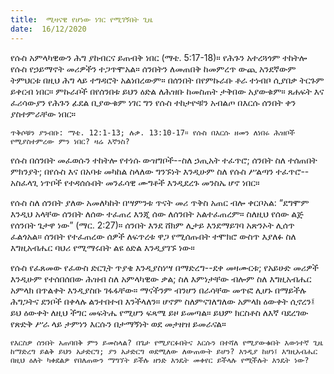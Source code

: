 ```yaml
---
title:  ሚዛናዊ የሆነው ነገር የሚገኝበት ጊዜ
date:  16/12/2020
---
```


የሱስ አምላካዊውን ሕግ ያከብርና ይጠብቅ ነበር (ማቴ. 5:17-18)። የሕጉን አተረጓጎም ተከትሎ የሱስ የኃይማኖት መሪዎችን ተጋጥሞአል። ሰንበትን ለመጠበቅ ከመምረጥ ውጪ አንደኛውም ትምህርቱ በዚህ ሕግ ላይ ተግዳሮት አልነበረውም። በሰንበት በየምኩራቡ ቶራ ተነብቦ ሲያበቃ ትርጉም ይቀርብ ነበር። ምኩራቦች በየሰንበቱ ይህን ዕድል ለሕዝቡ ከመስጠት ታቅበው አያውቁም። ጸሐፍት እና ፈሪሳውያን የሕጉን ፊደል ቢያውቁም ነገር ግን የሱስ ተከታዮቹን አብልጦ በእርሱ ሰንበት ቀን ያስተምራቸው ነበር።

`ጥቅሶቹን ያንብቡ: ማቴ. 12:1-13; ሉቃ. 13:10-17። የሱስ በእርሱ ዘመን ለነበሩ ሕዝቦች የሚያስተምረው ምን ነበር? ዛሬ እኛንስ?`

የሱስ በሰንበት መፈወሱን ተከትሎ የተነሱ ውዝግቦች--ስለ ኃጢአት ተፈጥሮ; ሰንበት ስለ ተሰጠበት ምክንያት; በየሱስ እና በአባቱ መካከል ስላለው ግንኙነት እንዲሁም ስለ የሱስ ሥልጣን ተፈጥሮ--አስፈላጊ ነጥቦች የተዳሰሱበት መንፈሳዊ ሙግቶች እንዲደረጉ መንስኤ ሆኖ ነበር።

የሱስ ስለ ሰንበት ያለው አመለካከት በሣምንቱ ጥናት መሪ ጥቅስ አጠር ብሎ ቀርቦአል: “ደግሞም እንዲህ አላቸው ሰንበት ለሰው ተፈጠረ እንጂ ሰው ለሰንበት አልተፈጠረም። ስለዚህ የሰው ልጅ የሰንበት ጌታዋ ነው” (ማር. 2:27)። ሰንበት እንደ ሸክም ሊታይ እንደማይገባ አጽንኦት ሊሰጥ ፈልጎአል። ሰንበት የተፈጠረው ሰዎች ለፍጥረቱ ዋጋ የሚሰጡበት ተሞክሮ ውስጥ እያለፉ ስለ እግዚአብሔር ባህሪ የሚማሩበት ልዩ ዕድል እንዲያገኙ ነው።

የሱስ የፈጸመው የፈውስ ድርጊት ጥያቄ እንዲያስነሣ በማድረግ--ደቀ መዛሙርቱ; የአይሁድ መሪዎች እንዲሁም የተሰበሰበው ሕዝብ ስለ አምላካዊው ቃል; ስለ እምነታቸው ብሎም ስለ እግዚአብሔር አምላክ በጥልቀት እንዲያስቡ ገፋፋቸው። ማናችንም ብንሆን በራሳቸው መጥፎ ሊሆኑ በማይችሉ ሕግጋትና ደንቦች በቀላሉ ልንተበተብ እንችላለን። ሆኖም ስለምናገለግለው አምላክ ዕውቀት ሲኖረን፤ ይህ ዕውቀት ለዚህ ችግር መፍትሔ የሚሆን ፍጻሜ ይዞ ይመጣል። ይህም ክርስቶስ ለእኛ ባደረገው የጽድቅ ሥራ ላይ ታምነን እርሱን በታማኝነት ወደ መታዘዝ ይመራናል።

`የእርስዎ ሰንበት አጠባበቅ ምን ይመስላል? በጌታ የሚያርፉበትና እርሱን በተሻለ የሚያውቁበት እውነተኛ ጊዜ ከማድረግ ይልቅ ይህን አታድርግ; ያን አታድርግ ወደሚለው ለውጠውት ይሆን? እንዲያ ከሆነ፤ እግዚአብሔር በዚህ ዕለት ካቀደልዎ የበለጠውን ማግኘት ይችሉ ዘንድ እንዴት መቀየር ይችላሉ የሚችሉት እንዴት ነው?`